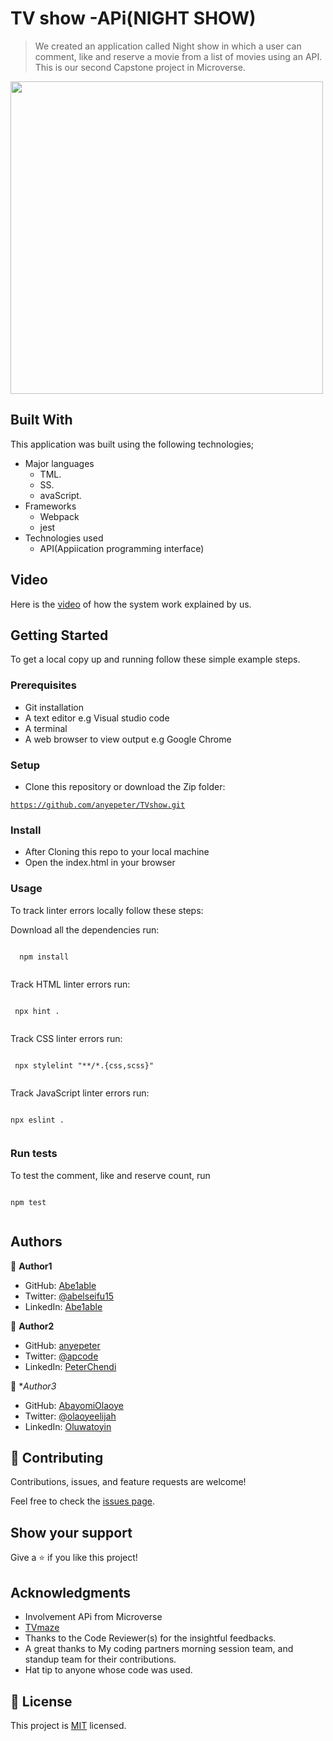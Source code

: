 

# TV show -APi(NIGHT SHOW)

> We created an application called Night show in which a user can comment, like and reserve a movie from a list of movies using an API. This is our second Capstone project in Microverse.

<img width="500" src="https://media.giphy.com/media/3AUWMhVZSwY5j4CWUl/giphy.gif">


## Built With
This application was built using the following technologies;
- Major languages
  - TML.
  - SS.
  - avaScript.
- Frameworks
  - Webpack
  - jest
- Technologies used
  - API(Appiication programming interface)
 ## Video 
 Here is the [video](https://drive.google.com/file/d/1ox9mEKwHrmbL3Xon5S0iVgCyfKb7MPDf/view?usp=drivesdk) of how the system work explained by us.

## Getting Started

To get a local copy up and running follow these simple example steps.

### Prerequisites
- Git installation
- A text editor e.g Visual studio code
- A terminal
- A web browser to view output e.g Google Chrome

### Setup
- Clone this repository or download the Zip folder:

 <code>https://github.com/anyepeter/TVshow.git
</code>
 
### Install
- After Cloning this repo to your local machine
- Open the index.html in your browser

### Usage
To track linter errors locally follow these steps:

Download all the dependencies run:

<code>
  npm install
  </code>

Track HTML linter errors run:

<code>
 npx hint .
  </code>
  
Track CSS linter errors run:

<code>
 npx stylelint "**/*.{css,scss}"
  </code>

Track JavaScript linter errors run:

<code>
npx eslint .
  </code>

### Run tests

To test the comment, like and reserve count, run
 
 <code>
npm test
  </code>

## Authors

👤 **Author1**

- GitHub: [Abe1able](https://github.com/Abe1able)
- Twitter: [@abelseifu15](https://twitter.com/abelseifu15)
- LinkedIn: [Abe1able](https://www.linkedin.com/feed/)

👤 **Author2**

- GitHub: [anyepeter](https://github.com/githubhandle)
- Twitter: [@apcode](https://twitter.com/twitterhandle)
- LinkedIn: [PeterChendi](https://www.linkedin.com/in/peter-chendi-83978a220/)

👤 **Author3*

- GitHub: [AbayomiOlaoye](https://github.com/AbayomiOlaoye)
- Twitter: [@olaoyeelijah](https://twitter.com/twitterhandle)
- LinkedIn: [Oluwatoyin](https://www.linkedin.com/in/oluwatoyinolaoye/)

## 🤝 Contributing

Contributions, issues, and feature requests are welcome!

Feel free to check the [issues page]([../../issues/](https://github.com/anyepeter/TVshow/issues)).

## Show your support

Give a ⭐️ if you like this project!

## Acknowledgments

- Involvement APi from Microverse 
- [TVmaze](https://www.tvmaze.com/api)
- Thanks to the Code Reviewer(s) for the insightful feedbacks.
- A great thanks to My coding partners morning session team, and standup team for their contributions.
- Hat tip to anyone whose code was used.


## 📝 License

This project is [MIT](./LICENSE) licensed.

